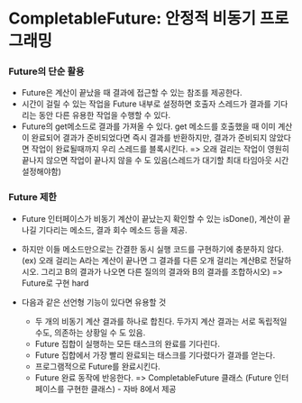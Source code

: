 # CompletableFuture: 안정적 비동기 프로그래밍

### Future의 단순 활용
- Future은 계산이 끝났을 때 결과에 접근할 수 있는 참조를 제공한다.
- 시간이 걸릴 수 있는 작업을 Future 내부로 설정하면 호출자 스레드가 결과를 기다리는 동안 다른 유용한 작업을 수행할 수 있다.
- Future의 get메소드로 결과를 가져올 수 있다. get 메소드를 호출했을 때 이미 계산이 완료되어 결과가 준비되었다면 즉시 결과를 반환하지만, 결과가 준비되지
않았다면 작업이 완료될때까지 우리 스레드를 블록시킨다. => 오래 걸리는 작업이 영원히 끝나지 않으면 작업이 끝나지 않을 수 도 있음(스레드가 대기할 최대 타임아웃 시간 설정해야함)

### Future 제한
- Future 인터페이스가 비동기 계산이 끝났는지 확인할 수 있는 isDone(), 계산이 끝나길 기다리는 메소드, 결과 회수 메소드 등을 제공.
- 하지만 이들 메소드만으로는 간결한 동시 실행 코드를 구현하기에 충분하지 않다. (ex) 오래 걸리는 A라는 계산이 끝나면 그 결과를 다른 오개 걸리는 계산B로 전달하시오. 그리고 B의 결과가 나오면 다른 질의의 결과와 B의 결과를 조합하시오) => Future로 구현 hard

- 다음과 같은 선언형 기능이 있다면 유용할 것
    - 두 개의 비동기 계산 결과를 하나로 합친다. 두가지 계산 결과는 서로 독립적일 수도, 의존하는 상황일 수 도 있음.
    - Future 집합이 실행하는 모든 태스크의 완료를 기다린다.
    - Future 집합에서 가장 빨리 완료되는 태스크를 기다렸다가 결과를 얻는다.
    - 프로그램적으로 Future를 완료시킨다.
    - Future 완료 동작에 반응한다.
    => CompletableFuture 클래스 (Future 인터페이스를 구현한 클래스) - 자바 8에서 제공
      
